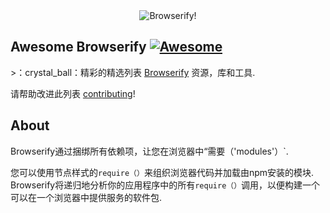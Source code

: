 <div class="github-widget" data-repo="browserify/awesome-browserify"></div>

<div align="center"><img src="https://raw.githubusercontent.com/browserify/awesome-browserify/master/browserify.png" alt="Browserify!"></div>

## Awesome Browserify [![Awesome](https://cdn.rawgit.com/sindresorhus/awesome/d7305f38d29fed78fa85652e3a63e154dd8e8829/media/badge.svg)](https://github.com/sindresorhus/awesome)

&gt;：crystal_ball：精彩的精选列表 [Browserify](https://github.com/substack/node-browserify) 资源，库和工具.

请帮助改进此列表 [contributing](https://github.com/browserify/awesome-browserify/blob/master/contributing.md)!



## About

Browserify通过捆绑所有依赖项，让您在浏览器中“需要（&#39;modules&#39;）`.

 您可以使用节点样式的`require（）`来组织浏览器代码并加载由npm安装的模块.  Browserify将递归地分析你的应用程序中的所有`require（）`调用，以便构建一个可以在一个浏览器中提供服务的软件包. <script>` tag.

## Official Resources

- [Docs](https://github.com/substack/node-browserify#usage)
- [Handbook](https://github.com/substack/browserify-handbook)
- [Repo](https://github.com/substack/node-browserify)
- [Website](http://browserify.org/)

## Community Resources

- [IRC](http://webchat.freenode.net/?channels=browserify)
- [Twitter](http://twitter.com/browserify)
- [StackOverflow](http://stackoverflow.com/questions/tagged/browserify)

## Tutorials

- [Hello World with Browserify](http://browserify.org/#middle-section)
- [Browserify Adventure](https://github.com/workshopper/browserify-adventure)
- [A Gentle Browserify Walkthrough](https://ponyfoo.com/articles/a-gentle-browserify-walkthrough)
- [Browserify guide](http://zhaoda.net/2015/10/16/browserify-guide/) （中文）

## Articles

- [Introduction to Browserify](https://writingjavascript.org/posts/introduction-to-browserify)
- [Using npm on the client side](http://dontkry.com/posts/code/using-npm-on-the-client-side.html)
- [How Browserify Works](http://benclinkinbeard.com/posts/how-browserify-works/)
- [Gulp + Browserify: The Everything Post](https://www.viget.com/articles/gulp-browserify-starter-faq)
- [Browserify vs Component](http://www.forbeslindesay.co.uk/post/44144487088/browserify-vs-component)
- [Browserify for Webpack users](https://gist.github.com/substack/68f8d502be42d5cd4942)
- [Browserify vs. Webpack](https://mattdesl.svbtle.com/browserify-vs-webpack)

## Demos

- [Canvas Splitter](http://requirebin.com/?gist=maxogden/9576799) 通过 [hughsk](http://github.com/hughsk)
- [Infinite 2D Cave Generator](http://requirebin.com/?gist=maxogden/9557700) 通过 [hughsk](http://github.com/hughsk)
- [2D Velocity Control](http://requirebin.com/?gist=maxogden/9557776) 通过 [sethvincent](http://github.com/sethvincent)

## Videos

- [James Halliday (substack) - LXJS 2013 - Modularidade para todos](https://www.youtube.com/watch?v=DCQNm6yiZh0)
- [Getting Started with Browserify](https://www.youtube.com/watch?v=CTAa8IcQh1U) 通过 [shama](https://github.com/shama/)
- [Transform your Bundles with Browserify](https://www.youtube.com/watch?v=Uk2bgp8OLT8) 通过 [shama](https://github.com/shama/)

## Tools

### Development Servers

- [budo](https://github.com/mattdesl/budo) - 用于快速原型设计的开发服务器.
- [beefy](https://github.com/chrisdickinson/beefy) - 本地开发服务器，旨在使浏览器快速和有趣.
- [wzrd](https://github.com/maxogden/wzrd) - 超级最小的browserify开发服务器.

### Plugins

- [browserify-hmr](https://github.com/AgentME/browserify-hmr) -  Browserify的热模块替换插件.

### Watchers

- [watchify](https://github.com/substack/watchify) - 浏览器构建的监视模式.
- [persistify](https://github.com/royriojas/persistify) - 围绕`browserify`的包装器进行增量构建.

### CSS bundlers

- [sheetify](https://github.com/stackcss/sheetify) - 用于browserify的模块化CSS捆绑器.
- [parcelify](https://github.com/rotundasoftware/parcelify) - 将css添加到browserify使用的npm模块中.
- [css-modulesify](https://github.com/css-modules/css-modulesify) -  Browserify插件加载CSS模块.

### Transforms

- [babelify](https://github.com/babel/babelify) -  Browserify变换为babel.
- [aliasify](https://github.com/benbria/aliasify) - 重新映射需要在构建时调用.
- [brfs](https://github.com/substack/brfs) - `fs.readFileSync（）`和`fs.readFile（）`静态资产browserify转换.

### Node in the Browser

- [crypto-browserify](https://github.com/crypto-browserify/crypto-browserify) - 节点的“加密”模块的端口到浏览器.
- [stream-browserify](https://github.com/substack/stream-browserify) - 来自节点核心的`stream`模块，用于浏览器！
- [buffer](https://github.com/feross/buffer) - 来自node.js的`buffer`模块，用于浏览器.
- [requirebin](http://requirebin.com/) - 使用NPM中的模块编写浏览器JavaScript程序.

### Production Tools

- [wzrd.in](https://wzrd.in/)   -  Browserify CDN.  Browserify作为一种增值服务！
- [bankai](https://github.com/yoshuawuyts/bankai)   -  DIY资产服务器.  将HTML，CSS和JS作为流提供.

## Contributing

 欢迎捐款！  请阅读 [contributing guidelines](https://github.com/browserify/awesome-browserify/blob/master/contributing.md) 在开始之前.

## License

The [browserify logo](https://raw.githubusercontent.com/browserify/awesome-browserify/master/browserify.png) 是 [substack](https://github.com/substack).

所有其他内容都将发布到公共领域 [CC0-1.0](https://spdx.org/licenses/CC0-1.0.html).

[![CC0](http://mirrors.creativecommons.org/presskit/buttons/88x31/svg/cc-zero.svg)](https://creativecommons.org/publicdomain/zero/1.0/)
